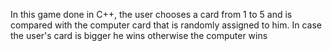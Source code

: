 In this game done in C++, the user chooses a card from 1 to 5 and is compared with the computer card that is randomly assigned to him. 
In case the user's card is bigger he wins otherwise the computer wins  
